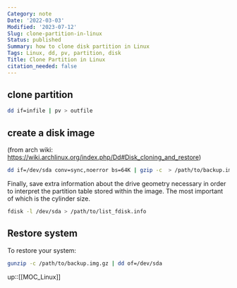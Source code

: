 ```yaml
---
Category: note
Date: '2022-03-03'
Modified: '2023-07-12'
Slug: clone-partition-in-linux
Status: published
Summary: how to clone disk partition in Linux
Tags: Linux, dd, pv, partition, disk
Title: Clone Partition in Linux
citation_needed: false
---
```


## clone partition

```sh
dd if=infile | pv > outfile
```

## create a disk image

(from arch wiki: <https://wiki.archlinux.org/index.php/Dd#Disk_cloning_and_restore>)

```sh
dd if=/dev/sda conv=sync,noerror bs=64K | gzip -c  > /path/to/backup.img.gz
```

Finally, save extra information about the drive geometry necessary in order to interpret the partition table stored within the image. The most important of which is the cylinder size.

```sh
fdisk -l /dev/sda > /path/to/list_fdisk.info
```

## Restore system

To restore your system:

```sh
gunzip -c /path/to/backup.img.gz | dd of=/dev/sda
```

up::[[MOC_Linux]]

